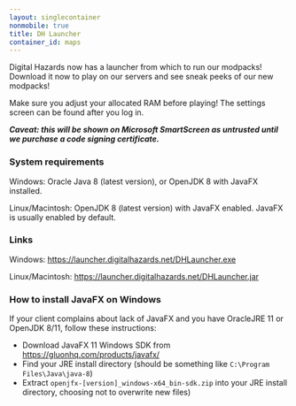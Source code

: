 ```yaml
---
layout: singlecontainer
nonmobile: true
title: DH Launcher
container_id: maps
---
```

Digital Hazards now has a launcher from which to run our modpacks! Download it now to play on our servers and see sneak peeks of our new modpacks!

Make sure you adjust your allocated RAM before playing! The settings screen can be found after you log in.

***Caveat: this will be shown on Microsoft SmartScreen as untrusted until we purchase a code signing certificate.***

### System requirements
Windows: Oracle Java 8 (latest version), or OpenJDK 8 with JavaFX installed.

Linux/Macintosh: OpenJDK 8 (latest version) with JavaFX enabled. JavaFX is usually enabled by default.

### Links
Windows: <https://launcher.digitalhazards.net/DHLauncher.exe>

Linux/Macintosh: <https://launcher.digitalhazards.net/DHLauncher.jar>

### How to install JavaFX on Windows
If your client complains about lack of JavaFX and you have OracleJRE 11 or OpenJDK 8/11, follow these instructions:
- Download JavaFX 11 Windows SDK from <https://gluonhq.com/products/javafx/>
- Find your JRE install directory (should be something like `C:\Program Files\Java\java-8`)
- Extract `openjfx-[version]_windows-x64_bin-sdk.zip` into your JRE install directory, choosing not to overwrite new files)
